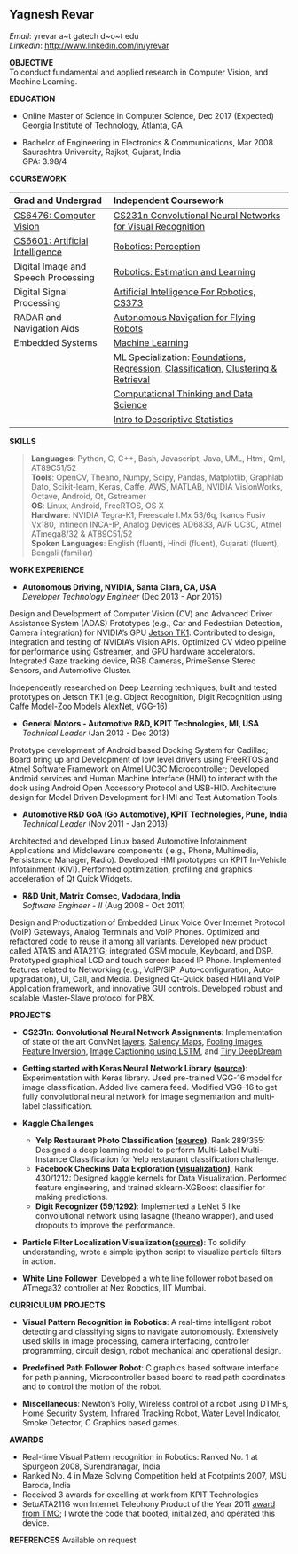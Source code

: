 Yagnesh Revar
------
*Email*: yrevar a~t gatech d~o~t edu  
*LinkedIn*: http://www.linkedin.com/in/yrevar   

**OBJECTIVE**  
To conduct fundamental and applied research in Computer Vision, and Machine Learning.

**EDUCATION**  

- Online Master of Science in Computer Science, Dec 2017 (Expected)  
Georgia Institute of Technology, Atlanta, GA

- Bachelor of Engineering in Electronics & Communications, Mar 2008  
Saurashtra University, Rajkot, Gujarat, India  
GPA: 3.98/4

**COURSEWORK**  

| Grad and Undergrad | Independent Coursework |
|:--- |:--- |
| [CS6476: Computer Vision][cg_cv] | [CS231n Convolutional Neural Networks for Visual Recognition][ci_cs231n] |
| [CS6601: Artificial Intelligence][cg_ai] | [Robotics: Perception][ci_ro_percept]
| Digital Image and Speech Processing | [Robotics: Estimation and Learning][ci_ro_est] |
|Digital Signal Processing | [Artificial Intelligence For Robotics, CS373][ci_cs373]
| RADAR and Navigation Aids | [Autonomous Navigation for Flying Robots][ci_ro_autonav_drone] |
| Embedded Systems | [Machine Learning][ci_ml]
| | ML Specialization: [Foundations][ci_mlsp_foundn], [Regression][ci_mlsp_regn], [Classification][ci_mlsp_classn], [Clustering & Retrieval][ci_mlsp_clustret] |
| | [Computational Thinking and Data Science][ci_mlsp_compds] |
| | [Intro to Descriptive Statistics][ci_mlsp_discstat] |

**SKILLS**  
> **Languages**: Python, C, C++, Bash, Javascript, Java, UML, Html, Qml, AT89C51/52  
> **Tools**: OpenCV, Theano, Numpy, Scipy, Pandas, Matplotlib, Graphlab Dato, Scikit-learn, Keras, Caffe, AWS, MATLAB, NVIDIA VisionWorks, Octave, Android, Qt, Gstreamer  
> **OS**: Linux, Android, FreeRTOS, OS X  
> **Hardware**: NVIDIA Tegra-K1, Freescale I.Mx 53/6q, Ikanos Fusiv Vx180, Infineon INCA-IP, Analog Devices AD6833, AVR UC3C, Atmel ATmega8/32 & AT89C51/52  
> **Spoken Languages**: English (fluent), Hindi (fluent), Gujarati (fluent), Bengali (familiar)  

**WORK EXPERIENCE**  

- **Autonomous Driving, NVIDIA, Santa Clara, CA, USA**  
*Developer Technology Engineer* (Dec 2013 - Apr 2015)  

Design and Development of Computer Vision (CV) and Advanced Driver Assistance System (ADAS) Prototypes (e.g., Car and Pedestrian Detection, Camera integration) for NVIDIA’s GPU [Jetson TK1][jetson_tk1]. Contributed to design, integration and testing of NVIDIA’s Vision APIs. Optimized CV video pipeline for performance using Gstreamer, and GPU hardware accelerators. Integrated Gaze tracking device, RGB Cameras, PrimeSense Stereo Sensors, and Automotive Cluster.

Independently researched on Deep Learning techniques, built and tested prototypes on Jetson TK1 (e.g. Object Recognition, Digit Recognition using Caffe Model-Zoo Models AlexNet, VGG-16)

- **General Motors - Automotive R&D, KPIT Technologies, MI, USA**  
*Technical Leader* (Jan 2013 - Dec 2013)  

Prototype development of Android based Docking System for Cadillac; Board bring up and Development of low level drivers using FreeRTOS and Atmel Software Framework on Atmel UC3C Microcontroller; Developed Android services and Human Machine Interface (HMI) to interact with the dock using Android Open Accessory Protocol and USB-HID. Architecture design for Model Driven Development for HMI and Test Automation Tools.

- **Automotive R&D GoA (Go Automotive), KPIT Technologies, Pune, India**  
*Technical Leader* (Nov 2011 - Jan 2013)  

Architected and developed Linux based Automotive Infotainment Applications and Middleware components ( e.g., Phone, Multimedia, Persistence Manager, Radio). Developed HMI prototypes on KPIT In-Vehicle Infotainment (KIVI). Performed optimization, profiling and graphics acceleration of Qt Quick Widgets.

- **R&D Unit, Matrix Comsec, Vadodara, India**  
*Software Engineer - II* (Aug 2008 - Oct 2011)  

Design and Productization of Embedded Linux Voice Over Internet Protocol (VoIP) Gateways, Analog Terminals and VoIP Phones. Optimized and refactored code to reuse it among all variants. Developed new product called ATA1S and ATA211G; integrated GSM module, Keyboard, and DSP. Prototyped graphical LCD and touch screen based IP Phone. Implemented features related to Networking (e.g., VoIP/SIP, Auto-configuration, Auto-upgradation), UI, Call, and Media. Designed Qt-Quick based HMI and VoIP Application framework, and innovative GUI controls. Developed robust and scalable Master-Slave protocol for PBX.

**PROJECTS**  

- **CS231n: Convolutional Neural Network Assignments**: Implementation of state of the art ConvNet [layers][cs231n_layers], [Saliency Maps][cs231n_salmaps], [Fooling Images][cs231n_foolingimgs], [Feature Inversion][cs231n_featinv], [Image Captioning using LSTM][cs231n_imgcaptioning], and [Tiny DeepDream][cs231n_tinydeepdream]

- **Getting started with Keras Neural Network Library ([source][keras_vgg16])**: Experimentation with Keras library. Used pre-trained VGG-16 model for image classification. Added live camera feed. Modified VGG-16 to get fully convolutional neural network for image segmentation and multi-label classification.  
- **Kaggle Challenges**
   - **Yelp Restaurant Photo Classification ([source][kaggle_yelp_src])**, Rank 289/355: Designed a deep learning model to perform Multi-Label Multi-Instance Classification for Yelp restaurant classification challenge.
   - **Facebook Checkins Data Exploration ([visualization][kaggle_fb_data_vis])**, Rank 430/1212: Designed kaggle kernels for Data Visualization. Performed feature engineering, and trained sklearn-XGBoost classifier for making predictions.
   - **Digit Recognizer (59/1292)**: Implemented a LeNet 5 like convolutional network using lasagne (theano wrapper), and used dropouts to improve the performance.

- **Particle Filter Localization Visualization([source][particle_filter_vis])**: To solidify understanding, wrote a simple ipython script to visualize particle filters in action.  
- **White Line Follower**: Developed a white line follower robot based on ATmega32 controller at Nex Robotics, IIT Mumbai.

**CURRICULUM PROJECTS**  

- **Visual Pattern Recognition in Robotics**: A real-time intelligent robot detecting and classifying signs to navigate autonomously. Extensively used skills in image processing, camera interfacing, controller programming, circuit design, robot mechanical and operational design.

- **Predefined Path Follower Robot**: C graphics based software interface for path planning, Microcontroller based board to read path coordinates and to control the motion of the robot.

- **Miscellaneous**: Newton’s Folly, Wireless control of a robot using DTMFs, Home Security System, Infrared Tracking Robot, Water Level Indicator, Smoke Detector, C Graphics based games.

**AWARDS**  

- Real-time Visual Pattern recognition in Robotics: Ranked No. 1 at Spurgeon 2008, Surendranagar, India
- Ranked No. 4 in Maze Solving Competition held at Footprints 2007, MSU Baroda, India
- Received 3 awards for excelling at work from KPIT Technologies
- SetuATA211G won Internet Telephony Product of the Year 2011 [award from TMC][setuata211g_tmc]; I wrote the code that booted, initialized, and operated this device.

**REFERENCES** Available on request

[cg_cv]: https://www.omscs.gatech.edu/cs-4495-computer-vision
[cg_ai]: http://www.cc.gatech.edu/~thad/6601-gradAI-fall2015/CS6601.html
[ci_cs231n]: https://github.com/yrevar/neuralnets/tree/master/cs231n_2016/solutions
[ci_ro_percept]: https://www.coursera.org/account/accomplishments/verify/KZPQC6DB9X65
[ci_ro_est]: https://www.coursera.org/account/accomplishments/verify/LL3ULNY937EN
[ci_cs373]: https://www.udacity.com/course/viewer#!/c-cs373
[ci_ro_autonav_drone]: https://s3.amazonaws.com/verify.edx.org/downloads/ff952348d7aa4fa3b3aeca5e8ca995bb/Certificate.pdf
[ci_ml]: https://drive.google.com/file/d/0B_BA6QJbYBYIWkZKVkM2Uy1vTkE/view?usp=sharing
[ci_mlsp_foundn]: https://www.coursera.org/account/accomplishments/verify/EY2QUJBG8SWG
[ci_mlsp_regn]: https://www.coursera.org/account/accomplishments/verify/NQN49KJVSKGG
[ci_mlsp_classn]: https://www.coursera.org/account/accomplishments/verify/XV8AU6JT89F6
[ci_mlsp_clustret]: https://www.coursera.org/account/accomplishments/verify/XV8AU6JT89F6
[ci_mlsp_compds]: https://s3.amazonaws.com/verify.edx.org/downloads/59e4237eea3e4175abde3239c22baab5/Certificate.pdf
[ci_mlsp_discstat]: https://s3.amazonaws.com/verify.edx.org/downloads/59e4237eea3e4175abde3239c22baab5/Certificate.pdf
[jetson_tk1]: http://www.nvidia.com/object/visual-computing-module.html
[setuata211g_tmc]: http://www.tmcnet.com/topics/articles/251356-announcing-2011-internet-telephony-product-the-year-award.htm
[cs231n_layers]: https://github.com/yrevar/neuralnets/blob/master/cs231n_2016/solutions/assignment2/ConvolutionalNetworks.ipynb
[cs231n_salmaps]: https://github.com/yrevar/neuralnets/blob/master/cs231n_2016/solutions/assignment3/ImageGradients.ipynb
[cs231n_foolingimgs]: https://github.com/yrevar/neuralnets/blob/master/cs231n_2016/solutions/assignment3/ImageGradients.ipynb
[cs231n_featinv]: https://github.com/yrevar/neuralnets/blob/master/cs231n_2016/solutions/assignment3/ImageGeneration.ipynb
[cs231n_imgcaptioning]: https://github.com/yrevar/neuralnets/blob/master/cs231n_2016/solutions/assignment3/RNN_Captioning.ipynb
[cs231n_tinydeepdream]: https://github.com/yrevar/neuralnets/blob/master/cs231n_2016/solutions/assignment3/ImageGeneration.ipynb
[kaggle_yelp_src]: https://github.com/yrevar/neuralnets/blob/master/yelp_restaurant_classification/yelp_restaurant_classification.ipynb
[kaggle_fb_data_vis]: https://github.com/yrevar/neuralnets/blob/master/facebook_checkins_prediction/fbcheckins_data_exploration.ipynb
[keras_vgg16]: https://github.com/yrevar/neuralnets/blob/master/keras/keras_test_vgg16_pretrained.ipynb
[particle_filter_vis]: https://github.com/yrevar/ai_playground/blob/master/ParticleFilters/ParticleFilterLocalization.ipynb
